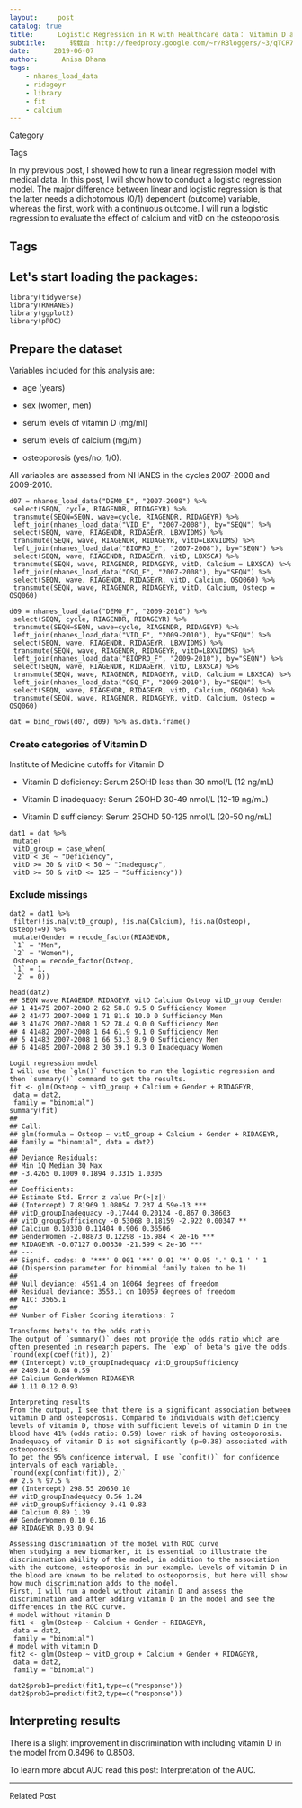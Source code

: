 ```yaml
---
layout:     post
catalog: true
title:      Logistic Regression in R with Healthcare data： Vitamin D and Osteoporosis
subtitle:      转载自：http://feedproxy.google.com/~r/RBloggers/~3/qTCR71hyBz8/
date:      2019-06-07
author:      Anisa Dhana
tags:
    - nhanes_load_data
    - ridageyr
    - library
    - fit
    - calcium
---
```







Category

Tags

In my previous post, I showed how to run a linear regression model with medical data. In this post, I will show how to conduct a logistic regression model. The major difference between linear and logistic regression is that the latter needs a dichotomous (0/1) dependent (outcome) variable, whereas the first, work with a continuous outcome. I will run a logistic regression to evaluate the effect of calcium and vitD on the osteoporosis. 

## Tags

## Let's start loading the packages:

```
library(tidyverse)
library(RNHANES)
library(ggplot2)
library(pROC)

```

## Prepare the dataset

Variables included for this analysis are: 

- age (years)

- sex (women, men)

- serum levels of vitamin D (mg/ml)

- serum levels of calcium (mg/ml)

- osteoporosis (yes/no, 1/0). 


All variables are assessed from NHANES in the cycles 2007-2008 and 2009-2010.

```
d07 = nhanes_load_data("DEMO_E", "2007-2008") %>%
 select(SEQN, cycle, RIAGENDR, RIDAGEYR) %>%
 transmute(SEQN=SEQN, wave=cycle, RIAGENDR, RIDAGEYR) %>% 
 left_join(nhanes_load_data("VID_E", "2007-2008"), by="SEQN") %>%
 select(SEQN, wave, RIAGENDR, RIDAGEYR, LBXVIDMS) %>% 
 transmute(SEQN, wave, RIAGENDR, RIDAGEYR, vitD=LBXVIDMS) %>% 
 left_join(nhanes_load_data("BIOPRO_E", "2007-2008"), by="SEQN") %>%
 select(SEQN, wave, RIAGENDR, RIDAGEYR, vitD, LBXSCA) %>% 
 transmute(SEQN, wave, RIAGENDR, RIDAGEYR, vitD, Calcium = LBXSCA) %>% 
 left_join(nhanes_load_data("OSQ_E", "2007-2008"), by="SEQN") %>%
 select(SEQN, wave, RIAGENDR, RIDAGEYR, vitD, Calcium, OSQ060) %>% 
 transmute(SEQN, wave, RIAGENDR, RIDAGEYR, vitD, Calcium, Osteop = OSQ060)

d09 = nhanes_load_data("DEMO_F", "2009-2010") %>%
 select(SEQN, cycle, RIAGENDR, RIDAGEYR) %>%
 transmute(SEQN=SEQN, wave=cycle, RIAGENDR, RIDAGEYR) %>% 
 left_join(nhanes_load_data("VID_F", "2009-2010"), by="SEQN") %>%
 select(SEQN, wave, RIAGENDR, RIDAGEYR, LBXVIDMS) %>% 
 transmute(SEQN, wave, RIAGENDR, RIDAGEYR, vitD=LBXVIDMS) %>% 
 left_join(nhanes_load_data("BIOPRO_F", "2009-2010"), by="SEQN") %>%
 select(SEQN, wave, RIAGENDR, RIDAGEYR, vitD, LBXSCA) %>% 
 transmute(SEQN, wave, RIAGENDR, RIDAGEYR, vitD, Calcium = LBXSCA) %>% 
 left_join(nhanes_load_data("OSQ_F", "2009-2010"), by="SEQN") %>%
 select(SEQN, wave, RIAGENDR, RIDAGEYR, vitD, Calcium, OSQ060) %>% 
 transmute(SEQN, wave, RIAGENDR, RIDAGEYR, vitD, Calcium, Osteop = OSQ060)

dat = bind_rows(d07, d09) %>% as.data.frame()

```

### Create categories of Vitamin D

Institute of Medicine cutoffs for Vitamin D 

- Vitamin D deficiency: Serum 25OHD less than 30 nmol/L (12 ng/mL)

- Vitamin D inadequacy: Serum 25OHD 30-49 nmol/L (12-19 ng/mL)

- Vitamin D sufficiency: Serum 25OHD 50-125 nmol/L (20-50 ng/mL)


```
dat1 = dat %>% 
 mutate(
 vitD_group = case_when(
 vitD < 30 ~ "Deficiency",
 vitD >= 30 & vitD < 50 ~ "Inadequacy",
 vitD >= 50 & vitD <= 125 ~ "Sufficiency"))

```

### Exclude missings

```
dat2 = dat1 %>% 
 filter(!is.na(vitD_group), !is.na(Calcium), !is.na(Osteop), Osteop!=9) %>% 
 mutate(Gender = recode_factor(RIAGENDR, 
 `1` = "Men", 
 `2` = "Women"),
 Osteop = recode_factor(Osteop, 
 `1` = 1, 
 `2` = 0))

head(dat2)
## SEQN wave RIAGENDR RIDAGEYR vitD Calcium Osteop vitD_group Gender
## 1 41475 2007-2008 2 62 58.8 9.5 0 Sufficiency Women
## 2 41477 2007-2008 1 71 81.8 10.0 0 Sufficiency Men
## 3 41479 2007-2008 1 52 78.4 9.0 0 Sufficiency Men
## 4 41482 2007-2008 1 64 61.9 9.1 0 Sufficiency Men
## 5 41483 2007-2008 1 66 53.3 8.9 0 Sufficiency Men
## 6 41485 2007-2008 2 30 39.1 9.3 0 Inadequacy Women

Logit regression model
I will use the `glm()` function to run the logistic regression and then `summary()` command to get the results.
fit <- glm(Osteop ~ vitD_group + Calcium + Gender + RIDAGEYR, 
 data = dat2, 
 family = "binomial")
summary(fit)
## 
## Call:
## glm(formula = Osteop ~ vitD_group + Calcium + Gender + RIDAGEYR, 
## family = "binomial", data = dat2)
## 
## Deviance Residuals: 
## Min 1Q Median 3Q Max 
## -3.4265 0.1009 0.1894 0.3315 1.0305 
## 
## Coefficients:
## Estimate Std. Error z value Pr(>|z|) 
## (Intercept) 7.81969 1.08054 7.237 4.59e-13 ***
## vitD_groupInadequacy -0.17444 0.20124 -0.867 0.38603 
## vitD_groupSufficiency -0.53068 0.18159 -2.922 0.00347 ** 
## Calcium 0.10330 0.11404 0.906 0.36506 
## GenderWomen -2.08873 0.12298 -16.984 < 2e-16 ***
## RIDAGEYR -0.07127 0.00330 -21.599 < 2e-16 ***
## ---
## Signif. codes: 0 '***' 0.001 '**' 0.01 '*' 0.05 '.' 0.1 ' ' 1
## (Dispersion parameter for binomial family taken to be 1)
## 
## Null deviance: 4591.4 on 10064 degrees of freedom
## Residual deviance: 3553.1 on 10059 degrees of freedom
## AIC: 3565.1
## 
## Number of Fisher Scoring iterations: 7

Transforms beta's to the odds ratio
The output of `summary()` does not provide the odds ratio which are often presented in research papers. The `exp` of beta's give the odds.
`round(exp(coef(fit)), 2)`
## (Intercept) vitD_groupInadequacy vitD_groupSufficiency 
## 2489.14 0.84 0.59 
## Calcium GenderWomen RIDAGEYR 
## 1.11 0.12 0.93

Interpreting results
From the output, I see that there is a significant association between vitamin D and osteoporosis. Compared to individuals with deficiency levels of vitamin D, those with sufficient levels of vitamin D in the blood have 41% (odds ratio: 0.59) lower risk of having osteoporosis. Inadequacy of vitamin D is not significantly (p=0.38) associated with osteoporosis.
To get the 95% confidence interval, I use `confit()` for confidence intervals of each variable.
`round(exp(confint(fit)), 2)`
## 2.5 % 97.5 %
## (Intercept) 298.55 20650.10
## vitD_groupInadequacy 0.56 1.24
## vitD_groupSufficiency 0.41 0.83
## Calcium 0.89 1.39
## GenderWomen 0.10 0.16
## RIDAGEYR 0.93 0.94

Assessing discrimination of the model with ROC curve
When studying a new biomarker, it is essential to illustrate the discrimination ability of the model, in addition to the association with the outcome, osteoporosis in our example. Levels of vitamin D in the blood are known to be related to osteoporosis, but here will show how much discrimination adds to the model.
First, I will run a model without vitamin D and assess the discrimination and after adding vitamin D in the model and see the differences in the ROC curve.
# model without vitamin D
fit1 <- glm(Osteop ~ Calcium + Gender + RIDAGEYR, 
 data = dat2, 
 family = "binomial")
# model with vitamin D
fit2 <- glm(Osteop ~ vitD_group + Calcium + Gender + RIDAGEYR, 
 data = dat2, 
 family = "binomial")

dat2$prob1=predict(fit1,type=c("response"))
dat2$prob2=predict(fit2,type=c("response"))

```

## Interpreting results

There is a slight improvement in discrimination with including vitamin D in the model from 0.8496 to 0.8508.

To learn more about AUC read this post: Interpretation of the AUC.

****

Related Post

